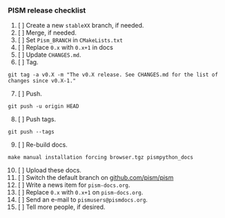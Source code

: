 ### PISM release checklist

1.  [ ] Create a new `stableXX` branch, if needed.
2.  [ ] Merge, if needed.
3.  [ ] Set `Pism_BRANCH` in `CMakeLists.txt`
4.  [ ] Replace `0.x` with `0.x+1` in docs
5.  [ ] Update `CHANGES.md`.
6.  [ ] Tag.
```
git tag -a v0.X -m "The v0.X release. See CHANGES.md for the list of changes since v0.X-1."
```
7.  [ ] Push.
```
git push -u origin HEAD
```
8.  [ ] Push tags.
```
git push --tags
```
9.  [ ] Re-build docs.
```
make manual installation forcing browser.tgz pismpython_docs
```
10. [ ] Upload these docs.
11. [ ] Switch the default branch on [github.com/pism/pism](http:github.com/pism/pism)
12. [ ] Write a news item for `pism-docs.org`.
13. [ ] Replace `0.x` with `0.x+1` on `pism-docs.org`.
14. [ ] Send an e-mail to `pismusers@pismdocs.org`.
15. [ ] Tell more people, if desired.

